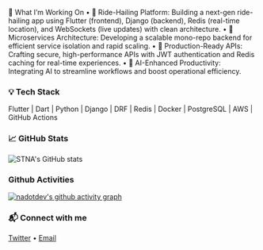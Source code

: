 🚀 What I’m Working On
	•	🚖 Ride-Hailing Platform: Building a next-gen ride-hailing app using Flutter (frontend), Django (backend), Redis (real-time location), and WebSockets (live updates) with clean architecture.
	•	🧱 Microservices Architecture: Developing a scalable mono-repo backend for efficient service isolation and rapid scaling.
	•	🔐 Production-Ready APIs: Crafting secure, high-performance APIs with JWT authentication and Redis caching for real-time experiences.
	•	🤖 AI-Enhanced Productivity: Integrating AI to streamline workflows and boost operational efficiency.
### 💡 Tech Stack
Flutter | Dart | Python | Django | DRF | Redis | Docker | PostgreSQL | AWS | GitHub Actions

### 📈 GitHub Stats
![STNA's GitHub stats](https://github-readme-stats.vercel.app/api?username=nadotdev&show_icons=true&theme=radical)

### Github Activities
[![nadotdev's github activity graph](https://github-readme-activity-graph.vercel.app/graph?username=nadotdev&theme=xcode)](https://github.com/nadotdev/)

### 📬 Connect with me
[Twitter](https://twitter.com/yourhandle) • [Email](mailto:you@example.com)
